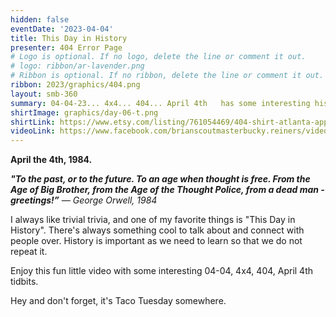 ```yaml
---
hidden: false
eventDate: '2023-04-04'
title: This Day in History
presenter: 404 Error Page
# Logo is optional. If no logo, delete the line or comment it out.
# logo: ribbon/ar-lavender.png
# Ribbon is optional. If no ribbon, delete the line or comment it out.
ribbon: 2023/graphics/404.png
layout: smb-360
summary: 04-04-23... 4x4... 404... April 4th   has some interesting history
shirtImage: graphics/day-06-t.png
shirtLink: https://www.etsy.com/listing/761054469/404-shirt-atlanta-apparel-atlanta-shirt?ga_order=most_relevant&ga_search_type=all&ga_view_type=gallery&ga_search_query=atlanta+404+tshirt&ref=sc_gallery-1-1&sts=1&plkey=10cd667c8a9c5fed43033f3df3f108afdd638d45%3A761054469
videoLink: https://www.facebook.com/brianscoutmasterbucky.reiners/videos/216443877657306
---
```

**April the 4th, 1984.**

***"To the past, or to the future. To an age when thought is free. From the Age of Big Brother, from the Age of the Thought Police, from a dead man - greetings!”*** *― George Orwell, 1984*

I always like trivial trivia, and one of my favorite things is "This Day in History". There's always something cool to talk about and connect with people over.  History is important as we need to learn so that we do not repeat it.

Enjoy this fun little video with some interesting 04-04, 4x4, 404, April 4th tidbits.

Hey and don't forget, it's Taco Tuesday somewhere.
